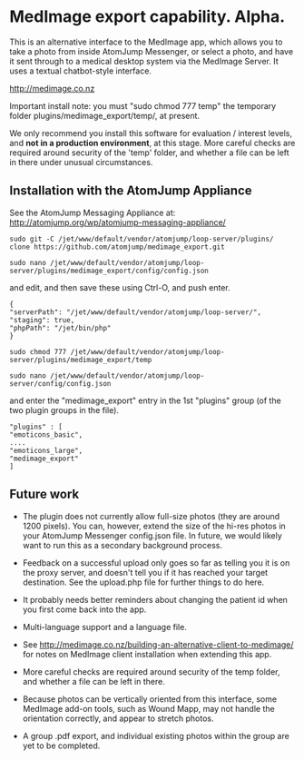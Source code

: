 # MedImage export capability. Alpha. 

This is an alternative interface to the MedImage app, which allows you to take a photo from inside AtomJump Messenger, or select a photo, and have it sent through to a medical desktop system via the MedImage Server. It uses a textual chatbot-style interface.

http://medimage.co.nz


Important install note: you must "sudo chmod 777 temp" the temporary folder plugins/medimage_export/temp/, at present.

We only recommend you install this software for evaluation / interest levels, and __not in a production environment__, at this stage. More careful checks are required around security of the 'temp' folder, and whether a file can be left in there under unusual circumstances.


## Installation with the AtomJump Appliance

See the AtomJump Messaging Appliance at: http://atomjump.org/wp/atomjump-messaging-appliance/

```
sudo git -C /jet/www/default/vendor/atomjump/loop-server/plugins/ clone https://github.com/atomjump/medimage_export.git

sudo nano /jet/www/default/vendor/atomjump/loop-server/plugins/medimage_export/config/config.json
```

and edit, and then save these using Ctrl-O, and push enter.

```
{
"serverPath": "/jet/www/default/vendor/atomjump/loop-server/",
"staging": true,
"phpPath": "/jet/bin/php"
}
```

```
sudo chmod 777 /jet/www/default/vendor/atomjump/loop-server/plugins/medimage_export/temp

sudo nano /jet/www/default/vendor/atomjump/loop-server/config/config.json
```

and enter the "medimage_export" entry in the 1st "plugins" group (of the two plugin groups in the file).

```
"plugins" : [
"emoticons_basic",
....
"emoticons_large",
"medimage_export"
]
```




## Future work

* The plugin does not currently allow full-size photos (they are around 1200 pixels). You can, however, extend the size of the hi-res photos in your AtomJump Messenger config.json file. In future, we would likely want to run this as a secondary background process.

* Feedback on a successful upload only goes so far as telling you it is on the proxy server, and doesn't tell you if it has reached your target destination. See the upload.php file for further things to do here.

* It probably needs better reminders about changing the patient id when you first come back into the app.

* Multi-language support and a language file.

* See http://medimage.co.nz/building-an-alternative-client-to-medimage/ for notes on MedImage client installation when extending this app.

* More careful checks are required around security of the temp folder, and whether a file can be left in there.

* Because photos can be vertically oriented from this interface, some MedImage add-on tools, such as Wound Mapp, may not handle the orientation correctly, and appear to stretch photos.

* A group .pdf export, and individual existing photos within the group are yet to be completed.

